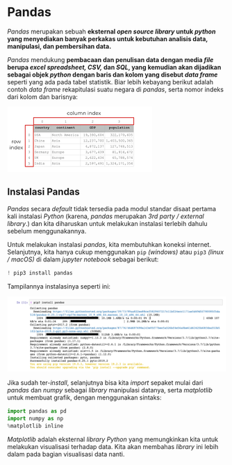 # Pandas

*Pandas* merupakan sebuah **eksternal *open source library* untuk *python* yang menyediakan banyak perkakas untuk kebutuhan analisis data, manipulasi, dan pembersihan data.**

*Pandas* mendukung **pembacaan dan penulisan data dengan media *file* berupa *excel spreadsheet, CSV,* dan *SQL*, yang kemudian akan dijadikan sebagai objek *python* dengan baris dan kolom yang disebut *data frame*** seperti yang ada pada tabel statistik. Biar lebih kebayang berikut adalah contoh *data frame* rekapitulasi suatu negara di *pandas*, serta nomor indeks dari kolom dan barisnya:

![dataframe](img/1.png)

## Instalasi Pandas

*Pandas* secara *default* tidak tersedia pada modul standar disaat pertama kali instalasi *Python* (karena, *pandas* merupakan *3rd party / external library*.) dan kita diharuskan untuk melakukan instalasi terlebih dahulu sebelum menggunakannya.

Untuk melakukan instalasi *pandas*, kita membutuhkan koneksi internet. Selanjutnya, kita hanya cukup menggunakan `pip` *(windows)* atau `pip3` *(linux / macOS)* di dalam *jupyter notebook* sebagai berikut:

```py
! pip3 install pandas
```

Tampilannya instalasinya seperti ini:

![install pandas](img/2.png)

Jika sudah ter-*install*, selanjutnya bisa kita *import* sepaket mulai dari *pandas* dan *numpy* sebagai *library* manipulasi datanya, serta *matplotlib* untuk membuat grafik, dengan menggunakan sintaks:

```py
import pandas as pd
import numpy as np
%matplotlib inline
```

*Matplotlib* adalah eksternal *library Python* yang memungkinkan kita untuk melakukan visualisasi terhadap data. Kita akan membahas *library* ini lebih dalam pada bagian visualisasi data nanti.
